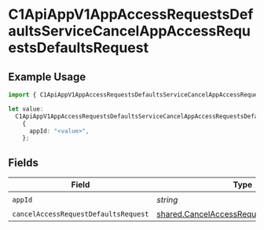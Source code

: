 # C1ApiAppV1AppAccessRequestsDefaultsServiceCancelAppAccessRequestsDefaultsRequest

## Example Usage

```typescript
import { C1ApiAppV1AppAccessRequestsDefaultsServiceCancelAppAccessRequestsDefaultsRequest } from "conductorone-sdk-typescript/sdk/models/operations";

let value:
  C1ApiAppV1AppAccessRequestsDefaultsServiceCancelAppAccessRequestsDefaultsRequest =
    {
      appId: "<value>",
    };
```

## Fields

| Field                                                                                                         | Type                                                                                                          | Required                                                                                                      | Description                                                                                                   |
| ------------------------------------------------------------------------------------------------------------- | ------------------------------------------------------------------------------------------------------------- | ------------------------------------------------------------------------------------------------------------- | ------------------------------------------------------------------------------------------------------------- |
| `appId`                                                                                                       | *string*                                                                                                      | :heavy_check_mark:                                                                                            | N/A                                                                                                           |
| `cancelAccessRequestDefaultsRequest`                                                                          | [shared.CancelAccessRequestDefaultsRequest](../../../sdk/models/shared/cancelaccessrequestdefaultsrequest.md) | :heavy_minus_sign:                                                                                            | N/A                                                                                                           |
